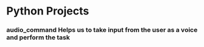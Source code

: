 # Python Projects

### audio_command Helps us to take input from the user as a voice and perform the task
